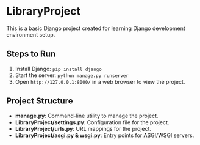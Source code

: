 # LibraryProject

This is a basic Django project created for learning Django development environment setup.

## Steps to Run

1. Install Django: `pip install django`
2. Start the server: `python manage.py runserver`
3. Open `http://127.0.0.1:8000/` in a web browser to view the project.

## Project Structure

- **manage.py**: Command-line utility to manage the project.
- **LibraryProject/settings.py**: Configuration file for the project.
- **LibraryProject/urls.py**: URL mappings for the project.
- **LibraryProject/asgi.py & wsgi.py**: Entry points for ASGI/WSGI servers.
